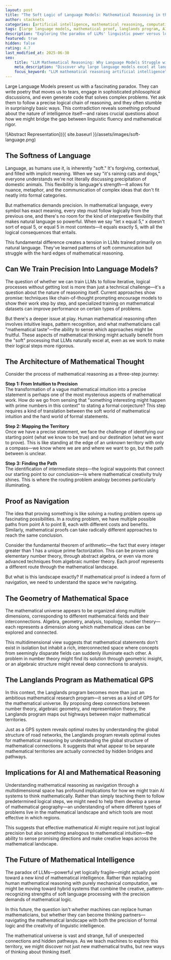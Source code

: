 ```yaml
---
layout: post
title: "The Soft Logic of Language Models: Mathematical Reasoning in the Age of AI"
author: stacknets
categories: [artificial intelligence, mathematical reasoning, computational logic]
tags: [large language models, mathematical proof, langlands program, AI reasoning, mathematical intelligence, proof theory, computational mathematics, logical reasoning]
description: "Exploring the paradox of LLMs' linguistic power versus logical fragility, and how mathematical reasoning might be understood as navigation through multidimensional conceptual space."
featured: true
hidden: false
rating: 4.7
last_modified_at: 2025-06-30
seo:
    title: "LLM Mathematical Reasoning: Why Language Models Struggle with Logic [2025]"
    meta_description: "Discover why large language models excel at language but struggle with mathematical reasoning, and explore new approaches to AI mathematical intelligence."
    focus_keyword: "LLM mathematical reasoning artificial intelligence"
---
```


Large Language Models present us with a fascinating paradox. They can write poetry that moves us to tears, engage in sophisticated philosophical discussions, and even generate code that solves complex problems. Yet ask them to follow a precise logical chain of reasoning, and they often stumble in surprisingly basic ways. This contradiction reveals something profound about the nature of intelligence itself—and raises crucial questions about how we might bridge the gap between linguistic fluency and mathematical rigor.

![Abstract Representation]({{ site.baseurl }}/assets/images/soft-language.png)

## The Softness of Language

Language, as humans use it, is inherently "soft." It's forgiving, contextual, and filled with implicit meaning. When we say "it's raining cats and dogs," everyone understands we're not literally discussing precipitation of domestic animals. This flexibility is language's strength—it allows for nuance, metaphor, and the communication of complex ideas that don't fit neatly into formal categories.

But mathematics demands precision. In mathematical language, every symbol has exact meaning, every step must follow logically from the previous one, and there's no room for the kind of interpretive flexibility that makes natural language so powerful. When we say "let x equal 5," x doesn't sort of equal 5, or equal 5 in most contexts—it equals exactly 5, with all the logical consequences that entails.

This fundamental difference creates a tension in LLMs trained primarily on natural language. They've learned patterns of soft communication but struggle with the hard edges of mathematical reasoning.

## Can We Train Precision Into Language Models?

The question of whether we can train LLMs to follow iterative, logical processes without getting lost is more than just a technical challenge—it's a question about the nature of reasoning itself. Current approaches show promise: techniques like chain-of-thought prompting encourage models to show their work step by step, and specialized training on mathematical datasets can improve performance on certain types of problems.

But there's a deeper issue at play. Human mathematical reasoning often involves intuitive leaps, pattern recognition, and what mathematicians call "mathematical taste"—the ability to sense which approaches might be fruitful. These aspects of mathematical thinking might actually benefit from the "soft" processing that LLMs naturally excel at, even as we work to make their logical steps more rigorous.

## The Architecture of Mathematical Thought

Consider the process of mathematical reasoning as a three-step journey:

**Step 1: From Intuition to Precision**  
The transformation of a vague mathematical intuition into a precise statement is perhaps one of the most mysterious aspects of mathematical work. How do we go from sensing that "something interesting might happen with prime numbers in this context" to stating a formal conjecture? This step requires a kind of translation between the soft world of mathematical intuition and the hard world of formal statements.

**Step 2: Mapping the Territory**  
Once we have a precise statement, we face the challenge of identifying our starting point (what we know to be true) and our destination (what we want to prove). This is like standing at the edge of an unknown territory with only a compass—we know where we are and where we want to go, but the path between is unclear.

**Step 3: Finding the Path**  
The identification of intermediate steps—the logical waypoints that connect our starting point to our conclusion—is where mathematical creativity truly shines. This is where the routing problem analogy becomes particularly illuminating.

## Proof as Navigation

The idea that proving something is like solving a routing problem opens up fascinating possibilities. In a routing problem, we have multiple possible paths from point A to point B, each with different costs and benefits. Similarly, mathematical proofs can take radically different approaches to reach the same conclusion.

Consider the fundamental theorem of arithmetic—the fact that every integer greater than 1 has a unique prime factorization. This can be proven using elementary number theory, through abstract algebra, or even via more advanced techniques from algebraic number theory. Each proof represents a different route through the mathematical landscape.

But what is this landscape exactly? If mathematical proof is indeed a form of navigation, we need to understand the space we're navigating.

## The Geometry of Mathematical Space

The mathematical universe appears to be organized along multiple dimensions, corresponding to different mathematical fields and their interconnections. Algebra, geometry, analysis, topology, number theory—each represents a dimension along which mathematical ideas can be explored and connected.

This multidimensional view suggests that mathematical statements don't exist in isolation but inhabit a rich, interconnected space where concepts from seemingly disparate fields can suddenly illuminate each other. A problem in number theory might find its solution through geometric insight, or an algebraic structure might reveal deep connections to analysis.

## The Langlands Program as Mathematical GPS

In this context, the Langlands program becomes more than just an ambitious mathematical research program—it serves as a kind of GPS for the mathematical universe. By proposing deep connections between number theory, algebraic geometry, and representation theory, the Langlands program maps out highways between major mathematical territories.

Just as a GPS system reveals optimal routes by understanding the global structure of road networks, the Langlands program reveals optimal routes for mathematical reasoning by understanding the global structure of mathematical connections. It suggests that what appear to be separate mathematical territories are actually connected by hidden bridges and pathways.

## Implications for AI and Mathematical Reasoning

Understanding mathematical reasoning as navigation through a multidimensional space has profound implications for how we might train AI systems to think mathematically. Rather than simply teaching them to follow predetermined logical steps, we might need to help them develop a sense of mathematical geography—an understanding of where different types of problems live in the mathematical landscape and which tools are most effective in which regions.

This suggests that effective mathematical AI might require not just logical precision but also something analogous to mathematical intuition—the ability to sense promising directions and make creative leaps across the mathematical landscape.

## The Future of Mathematical Intelligence

The paradox of LLMs—powerful yet logically fragile—might actually point toward a new kind of mathematical intelligence. Rather than replacing human mathematical reasoning with purely mechanical computation, we might be moving toward hybrid systems that combine the creative, pattern-recognizing strengths of soft language processing with the precision demands of mathematical logic.

In this future, the question isn't whether machines can replace human mathematicians, but whether they can become thinking partners—navigating the mathematical landscape with both the precision of formal logic and the creativity of linguistic intelligence.

The mathematical universe is vast and strange, full of unexpected connections and hidden pathways. As we teach machines to explore this territory, we might discover not just new mathematical truths, but new ways of thinking about thinking itself.